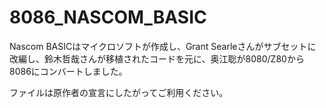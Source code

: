 # 8086_NASCOM_BASIC

Nascom BASICはマイクロソフトが作成し、Grant Searleさんがサブセットに改編し、鈴木哲哉さんが移植されたコードを元に、奥江聡が8080/Z80から8086にコンバートしました。  

ファイルは原作者の宣言にしたがってご利用ください。
